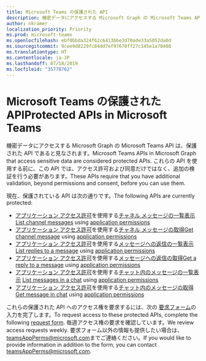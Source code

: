 ```yaml
---
title: Microsoft Teams の保護された API
description: 機密データにアクセスする Microsoft Graph の Microsoft Teams API は、保護された API であると見なされます。
author: nkramer
localization_priority: Priority
ms.prod: microsoft-teams
ms.openlocfilehash: ebf0bbda324f62c6413bbe3d70ade33a5052da0d
ms.sourcegitcommit: 9cee9d8229fc84dd7ef97670ff27c145e1a78408
ms.translationtype: HT
ms.contentlocale: ja-JP
ms.lasthandoff: 07/18/2019
ms.locfileid: "35778762"
---
```

# <a name="protected-apis-in-microsoft-teams"></a><span data-ttu-id="38713-103">Microsoft Teams の保護された API</span><span class="sxs-lookup"><span data-stu-id="38713-103">Protected APIs in Microsoft Teams</span></span>

<span data-ttu-id="38713-104">機密データにアクセスする Microsoft Graph の Microsoft Teams API は、保護された API であると見なされます。</span><span class="sxs-lookup"><span data-stu-id="38713-104">Microsoft Teams APIs in Microsoft Graph that access sensitive data are considered protected APIs.</span></span> <span data-ttu-id="38713-105">これらの API を使用する前に、この API では、アクセス許可および同意だけではなく、追加の検証を行う必要があります。</span><span class="sxs-lookup"><span data-stu-id="38713-105">These APIs require that you have additional validation, beyond permissions and consent, before you can use them.</span></span>

<span data-ttu-id="38713-106">現在、保護されている API は次の通りです。</span><span class="sxs-lookup"><span data-stu-id="38713-106">The following APIs are currently protected:</span></span>
* <span data-ttu-id="38713-107">[アプリケーション アクセス許可](auth/auth-concepts.md#microsoft-graph-permissions)を使用する[チャネル メッセージの一覧表示](/graph/api/channel-list-messages?view=graph-rest-beta) </span><span class="sxs-lookup"><span data-stu-id="38713-107">[List channel messages](/graph/api/channel-list-messages?view=graph-rest-beta) using [application permissions](auth/auth-concepts.md#microsoft-graph-permissions)</span></span>
* <span data-ttu-id="38713-108">[アプリケーション アクセス許可](auth/auth-concepts.md#microsoft-graph-permissions)を使用する[チャネル メッセージの取得](/graph/api/channel-get-message?view=graph-rest-beta)</span><span class="sxs-lookup"><span data-stu-id="38713-108">[Get channel message](/graph/api/channel-get-message?view=graph-rest-beta) using [application permissions](auth/auth-concepts.md#microsoft-graph-permissions)</span></span>
* <span data-ttu-id="38713-109">[アプリケーション アクセス許可](auth/auth-concepts.md#microsoft-graph-permissions)を使用する[メッセージへの返信の一覧表示](/graph/api/channel-list-messagereplies?view=graph-rest-beta)</span><span class="sxs-lookup"><span data-stu-id="38713-109">[List replies to a message](/graph/api/channel-list-messagereplies?view=graph-rest-beta) using [application permissions](auth/auth-concepts.md#microsoft-graph-permissions)</span></span>
* <span data-ttu-id="38713-110">[アプリケーション アクセス許可](auth/auth-concepts.md#microsoft-graph-permissions)を使用する[メッセージへの返信の取得](/graph/api/channel-get-messagereply?view=graph-rest-beta)</span><span class="sxs-lookup"><span data-stu-id="38713-110">[Get a reply to a message](/graph/api/channel-get-messagereply?view=graph-rest-beta) using [application permissions](auth/auth-concepts.md#microsoft-graph-permissions)</span></span>
* <span data-ttu-id="38713-111">[アプリケーション アクセス許可](auth/auth-concepts.md#microsoft-graph-permissions)を使用する[チャット内のメッセージの一覧表示](/graph/api/chatmessage-list?view=graph-rest-beta) </span><span class="sxs-lookup"><span data-stu-id="38713-111">[List messages in a chat](/graph/api/chatmessage-list?view=graph-rest-beta) using [application permissions](auth/auth-concepts.md#microsoft-graph-permissions)</span></span>
* <span data-ttu-id="38713-112">[アプリケーション アクセス許可](auth/auth-concepts.md#microsoft-graph-permissions)を使用する[チャット内のメッセージの取得](/graph/api/chatmessage-get?view=graph-rest-beta) </span><span class="sxs-lookup"><span data-stu-id="38713-112">[Get message in chat](/graph/api/chatmessage-get?view=graph-rest-beta) using [application permissions](auth/auth-concepts.md#microsoft-graph-permissions)</span></span>

<span data-ttu-id="38713-113">これらの保護された API へのアクセス権を要求するには、次の [要求フォーム](http://aka.ms/teamsgraph/requestaccess)の入力を完了します。</span><span class="sxs-lookup"><span data-stu-id="38713-113">To request access to these protected APIs, complete the following [request form](http://aka.ms/teamsgraph/requestaccess).</span></span> <span data-ttu-id="38713-114">毎週アクセス権の要求を確認しています。</span><span class="sxs-lookup"><span data-stu-id="38713-114">We review access requests weekly.</span></span> <span data-ttu-id="38713-115">要求フォーム以外の情報も提供したい場合は、[teamsAppPerms@microsoft.com](mailto:teamsAppPerms@microsoft.com)までご連絡ください。</span><span class="sxs-lookup"><span data-stu-id="38713-115">If you would like to provide information in addition to the form, you can contact [teamsAppPerms@microsoft.com](mailto:teamsAppPerms@microsoft.com).</span></span>
